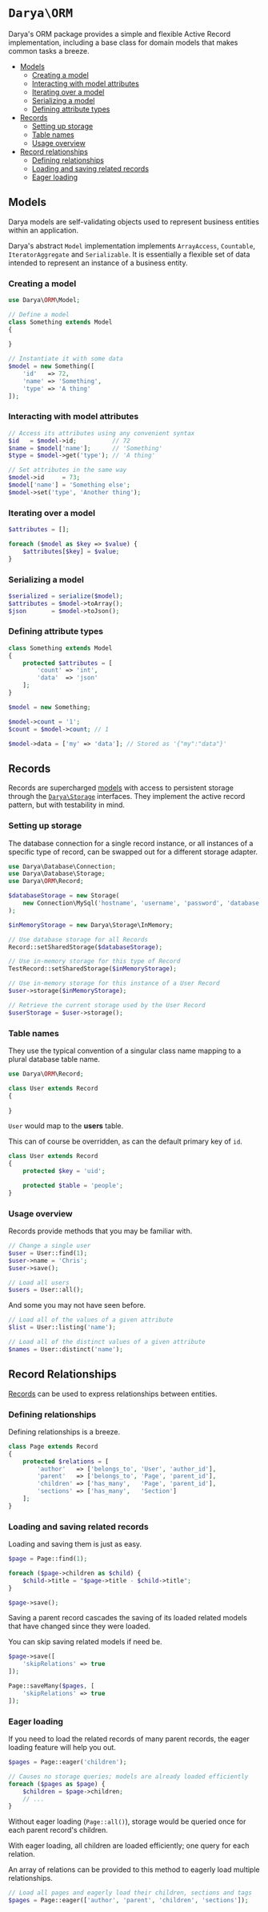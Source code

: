 # `Darya\ORM`

Darya's ORM package provides a simple and flexible Active Record implementation,
including a base class for domain models that makes common tasks a breeze.

- [Models](#models)
  - [Creating a model](#creating-a-model)
  - [Interacting with model attributes](#interacting-with-model-attributes)
  - [Iterating over a model](#iterating-over-a-model)
  - [Serializing a model](#serializing-a-model)
  - [Defining attribute types](#defining-attribute-types)
- [Records](#records)
  - [Setting up storage](#setting-up-storage)
  - [Table names](#table-names)
  - [Usage overview](#usage-overview)
- [Record relationships](#record-relationships)
  - [Defining relationships](#defining-relationships)
  - [Loading and saving related records](#loading-and-saving-related-records)
  - [Eager loading](#eager-loading)

## Models

Darya models are self-validating objects used to represent business entities
within an application.

Darya's abstract `Model` implementation implements `ArrayAccess`, `Countable`,
`IteratorAggregate` and `Serializable`. It is essentially a flexible set of
data intended to represent an instance of a business entity.

### Creating a model

```php
use Darya\ORM\Model;

// Define a model
class Something extends Model
{
	
}

// Instantiate it with some data
$model = new Something([
	'id'   => 72,
	'name' => 'Something',
	'type' => 'A thing'
]);
```

### Interacting with model attributes

```php
// Access its attributes using any convenient syntax
$id   = $model->id;          // 72
$name = $model['name'];      // 'Something'
$type = $model->get('type'); // 'A thing'

// Set attributes in the same way
$model->id     = 73;
$model['name'] = 'Something else';
$model->set('type', 'Another thing');
```

### Iterating over a model

```php
$attributes = [];

foreach ($model as $key => $value) {
	$attributes[$key] = $value;
}
```

### Serializing a model

```php
$serialized = serialize($model);
$attributes = $model->toArray();
$json       = $model->toJson();
```

### Defining attribute types

```php
class Something extends Model
{
	protected $attributes = [
		'count' => 'int',
		'data'  => 'json'
	];
}

$model = new Something;

$model->count = '1';
$count = $model->count; // 1

$model->data = ['my' => 'data']; // Stored as '{"my":"data"}'
```

## Records

Records are supercharged [models](#models) with access to persistent storage through the
[`Darya\Storage`](/src/Darya/Storage) interfaces. They implement the active
record pattern, but with testability in mind.

### Setting up storage

The database connection for a single record instance, or all instances of a
specific type of record, can be swapped out for a different storage adapter.

```php
use Darya\Database\Connection;
use Darya\Database\Storage;
use Darya\ORM\Record;

$databaseStorage = new Storage(
	new Connection\MySql('hostname', 'username', 'password', 'database')
);

$inMemoryStorage = new Darya\Storage\InMemory;

// Use database storage for all Records
Record::setSharedStorage($databaseStorage);

// Use in-memory storage for this type of Record
TestRecord::setSharedStorage($inMemoryStorage);

// Use in-memory storage for this instance of a User Record
$user->storage($inMemoryStorage);

// Retrieve the current storage used by the User Record
$userStorage = $user->storage();
```

### Table names

They use the typical convention of a singular class name mapping to a plural
database table name.

```php
use Darya\ORM\Record;

class User extends Record
{
	
}
```

`User` would map to the **users** table.

This can of course be overridden, as can the default primary key of `id`.

```php
class User extends Record
{
	protected $key = 'uid';

	protected $table = 'people';
}
```

### Usage overview

Records provide methods that you may be familiar with.

```php
// Change a single user
$user = User::find(1);
$user->name = 'Chris';
$user->save();

// Load all users
$users = User::all();
```

And some you may not have seen before.

```php
// Load all of the values of a given attribute
$list = User::listing('name');

// Load all of the distinct values of a given attribute
$names = User::distinct('name');
```

## Record Relationships

[Records](#records) can be used to express relationships between entities.

### Defining relationships

Defining relationships is a breeze.

```php
class Page extends Record
{
	protected $relations = [
		'author'   => ['belongs_to', 'User', 'author_id'],
		'parent'   => ['belongs_to', 'Page', 'parent_id'],
		'children' => ['has_many',   'Page', 'parent_id'],
		'sections' => ['has_many',   'Section']
	];
}
```

### Loading and saving related records

Loading and saving them is just as easy.

```php
$page = Page::find(1);

foreach ($page->children as $child) {
	$child->title = "$page->title - $child->title";
}

$page->save();
```

Saving a parent record cascades the saving of its loaded related models that
have changed since they were loaded.

You can skip saving related models if need be.

```php
$page->save([
	'skipRelations' => true
]);

Page::saveMany($pages, [
	'skipRelations' => true
]);
```

### Eager loading

If you need to load the related records of many parent records, the eager
loading feature will help you out.

```php
$pages = Page::eager('children');

// Causes no storage queries; models are already loaded efficiently
foreach ($pages as $page) {
	$children = $page->children;
	// ...
}
```

Without eager loading (`Page::all()`), storage would be queried once for each
parent record's children.

With eager loading, all children are loaded efficiently; one query for each
relation.

An array of relations can be provided to this method to eagerly load multiple
relationships.

```php
// Load all pages and eagerly load their children, sections and tags
$pages = Page::eager(['author', 'parent', 'children', 'sections']);
```
